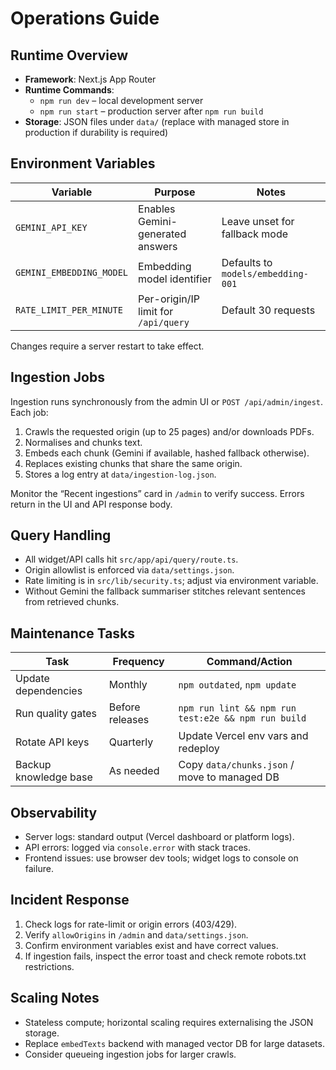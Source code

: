# Operations Guide

## Runtime Overview

- **Framework**: Next.js App Router
- **Runtime Commands**:
  - `npm run dev` – local development server
  - `npm run start` – production server after `npm run build`
- **Storage**: JSON files under `data/` (replace with managed store in production if durability is required)

## Environment Variables

| Variable | Purpose | Notes |
| --- | --- | --- |
| `GEMINI_API_KEY` | Enables Gemini-generated answers | Leave unset for fallback mode |
| `GEMINI_EMBEDDING_MODEL` | Embedding model identifier | Defaults to `models/embedding-001` |
| `RATE_LIMIT_PER_MINUTE` | Per-origin/IP limit for `/api/query` | Default 30 requests |

Changes require a server restart to take effect.

## Ingestion Jobs

Ingestion runs synchronously from the admin UI or `POST /api/admin/ingest`. Each job:

1. Crawls the requested origin (up to 25 pages) and/or downloads PDFs.
2. Normalises and chunks text.
3. Embeds each chunk (Gemini if available, hashed fallback otherwise).
4. Replaces existing chunks that share the same origin.
5. Stores a log entry at `data/ingestion-log.json`.

Monitor the “Recent ingestions” card in `/admin` to verify success. Errors return in the UI and API response body.

## Query Handling

- All widget/API calls hit `src/app/api/query/route.ts`.
- Origin allowlist is enforced via `data/settings.json`.
- Rate limiting is in `src/lib/security.ts`; adjust via environment variable.
- Without Gemini the fallback summariser stitches relevant sentences from retrieved chunks.

## Maintenance Tasks

| Task | Frequency | Command/Action |
| --- | --- | --- |
| Update dependencies | Monthly | `npm outdated`, `npm update` |
| Run quality gates | Before releases | `npm run lint && npm run test:e2e && npm run build` |
| Rotate API keys | Quarterly | Update Vercel env vars and redeploy |
| Backup knowledge base | As needed | Copy `data/chunks.json` / move to managed DB |

## Observability

- Server logs: standard output (Vercel dashboard or platform logs).
- API errors: logged via `console.error` with stack traces.
- Frontend issues: use browser dev tools; widget logs to console on failure.

## Incident Response

1. Check logs for rate-limit or origin errors (403/429).
2. Verify `allowOrigins` in `/admin` and `data/settings.json`.
3. Confirm environment variables exist and have correct values.
4. If ingestion fails, inspect the error toast and check remote robots.txt restrictions.

## Scaling Notes

- Stateless compute; horizontal scaling requires externalising the JSON storage.
- Replace `embedTexts` backend with managed vector DB for large datasets.
- Consider queueing ingestion jobs for larger crawls.
